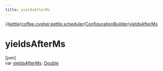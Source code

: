 ```yaml
---
title: yieldsAfterMs
---
```

//[kettle](../../../index.html)/[coffee.cypher.kettle.scheduler](../index.html)/[ConfigurationBuilder](index.html)/[yieldsAfterMs](yields-after-ms.html)



# yieldsAfterMs



[jvm]\
var [yieldsAfterMs](yields-after-ms.html): [Double](https://kotlinlang.org/api/latest/jvm/stdlib/kotlin/-double/index.html)




